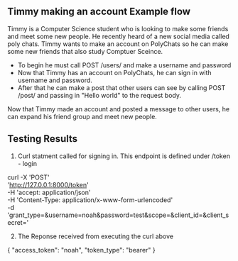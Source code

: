 ## Timmy making an account Example flow

Timmy is a Computer Science student who is looking to make some friends and meet some new people. He recently heard of a new social media called poly chats. Timmy wants to make an account on PolyChats so he can make some new friends that also study Comptuer Sceince.
- To begin he must call POST /users/ and make a username and password
- Now that Timmy has an account on PolyChats, he can sign in with username and password.
- After that he can make a post that other users can see by calling POST /post/ and passing in "Hello world" to the request body.

Now that Timmy made an account and posted a message to other users, he can expand his friend group and meet new people.

## Testing Results

1. Curl statment called for signing in. This endpoint is defined under /token - login

curl -X 'POST' \
  'http://127.0.0.1:8000/token' \
  -H 'accept: application/json' \
  -H 'Content-Type: application/x-www-form-urlencoded' \
  -d 'grant_type=&username=noah&password=test&scope=&client_id=&client_secret='

2. The Reponse received from executing the curl above 

{
  "access_token": "noah",
  "token_type": "bearer"
}
